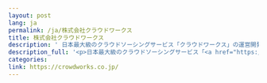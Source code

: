 ```yaml
---
layout: post
lang: ja
permalink: /ja/株式会社クラウドワークス
title: 株式会社クラウドワークス
description: ' 日本最大級のクラウドソーシングサービス「クラウドワークス」の運営開発。 (募集中) '
description_full: '<p>日本最大級のクラウドソーシングサービス「<a href="https://crowdworks.jp/">クラウドワークス</a>」の運営開発。 <a href="https://www.wantedly.com/projects/55681">(募集中)</a></p>'
categories: 
link: https://crowdworks.co.jp/
---
```

